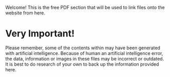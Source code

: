 Welcome! This is the free PDF section that will be used to link files onto the website from here. 

# Very Important!
Please remember, some of the contents within may have been generated with artificial intelligence. Because of human an artificial intelligence error, the data, information or images in these files may be incorrect or outdated. It is best to do research of your own to back up the information provided here. 
